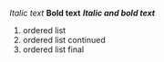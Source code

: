 *Italic text*
**Bold text**
***Italic and bold text***
1. ordered list
2. ordered list continued
3. ordered list final